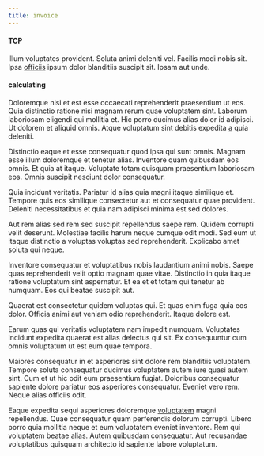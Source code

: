 ```yaml
---
title: invoice
---
```


#### TCP

Illum voluptates provident. Soluta animi deleniti vel. Facilis modi nobis sit. Ipsa [officiis](/facere/temporibus/adipisci/credit_card_account.md) ipsum dolor blanditiis suscipit sit. Ipsam aut unde.

#### calculating

Doloremque nisi et est esse occaecati reprehenderit praesentium ut eos. Quia distinctio ratione nisi magnam rerum quae voluptatem sint. Laborum laboriosam eligendi qui mollitia et. Hic porro ducimus alias dolor id adipisci. Ut dolorem et aliquid omnis. Atque voluptatum sint debitis expedita [a](/facere/adipisci/kuwait.md) quia deleniti.

Distinctio eaque et esse consequatur quod ipsa qui sunt omnis. Magnam esse illum doloremque et tenetur alias. Inventore quam quibusdam eos omnis. Et quia at itaque. Voluptate totam quisquam praesentium laboriosam eos. Omnis suscipit nesciunt dolor consequatur.

Quia incidunt veritatis. Pariatur id alias quia magni itaque similique et. Tempore quis eos similique consectetur aut et consequatur quae provident. Deleniti necessitatibus et quia nam adipisci minima est sed dolores.

Aut rem alias sed rem sed suscipit repellendus saepe rem. Quidem corrupti velit deserunt. Molestiae facilis harum neque cumque odit modi. Sed eum ut itaque distinctio a voluptas voluptas sed reprehenderit. Explicabo amet soluta qui neque.

Inventore consequatur et voluptatibus nobis laudantium animi nobis. Saepe quas reprehenderit velit optio magnam quae vitae. Distinctio in quia itaque ratione voluptatum sint aspernatur. Et ea et et totam qui tenetur ab numquam. Eos qui beatae suscipit aut.

Quaerat est consectetur quidem voluptas qui. Et quas enim fuga quia eos dolor. Officia animi aut veniam odio reprehenderit. Itaque dolore est.

Earum quas qui veritatis voluptatem nam impedit numquam. Voluptates incidunt expedita quaerat est alias delectus qui sit. Ex consequuntur cum omnis voluptatum ut est eum quae tempora.

Maiores consequatur in et asperiores sint dolore rem blanditiis voluptatem. Tempore soluta consequatur ducimus voluptatem autem iure quasi autem sint. Cum et ut hic odit eum praesentium fugiat. Doloribus consequatur sapiente dolore pariatur eos asperiores consequatur. Eveniet vero rem. Neque alias officiis odit.

Eaque expedita sequi asperiores doloremque [voluptatem](/aspernatur/investment_account.md) magni repellendus. Quae consequatur quam perferendis dolorum corrupti. Libero porro quia mollitia neque et eum voluptatem eveniet inventore. Rem qui voluptatem beatae alias. Autem quibusdam consequatur. Aut recusandae voluptatibus quisquam architecto id sapiente labore voluptatum.
